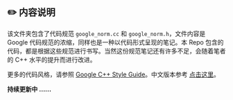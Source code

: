 ## :pencil2: 内容说明

该文件夹包含了代码规范 `google_norm.cc` 和 `google_norm.h`，文件内容是 Google 代码规范的浓缩，同样也是一种以代码形式呈现的笔记。本 Repo 包含的代码，都是根据这些规范进行书写。当然这份规范笔记还有许多不足，会随着笔者的 C++ 水平的提升而进行改进。

更多的代码风格，请参照 [Google C++ Style Guide](https://google.github.io/styleguide/cppguide.html#Header_Files)。中文版本参考 [点击这里](https://zh-google-styleguide.readthedocs.io/en/latest/google-cpp-styleguide/)。

**持续更新中 ......**

